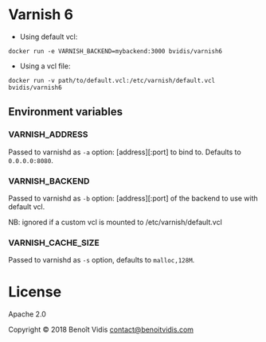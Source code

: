 # Varnish 6

- Using default vcl:

```
docker run -e VARNISH_BACKEND=mybackend:3000 bvidis/varnish6
```

- Using a vcl file:

```
docker run -v path/to/default.vcl:/etc/varnish/default.vcl bvidis/varnish6
```

## Environment variables

### VARNISH_ADDRESS

Passed to varnishd as `-a` option: [address][:port] to bind to. Defaults to `0.0.0.0:8080`.

### VARNISH_BACKEND

Passed to varnishd as `-b` option: [address][:port] of the backend to use with default vcl.

NB: ignored if a custom vcl is mounted to /etc/varnish/default.vcl

### VARNISH_CACHE_SIZE

Passed to varnishd as `-s` option, defaults to `malloc,128M`.


# License

Apache 2.0

Copyright © 2018 Benoît Vidis <contact@benoitvidis.com>



